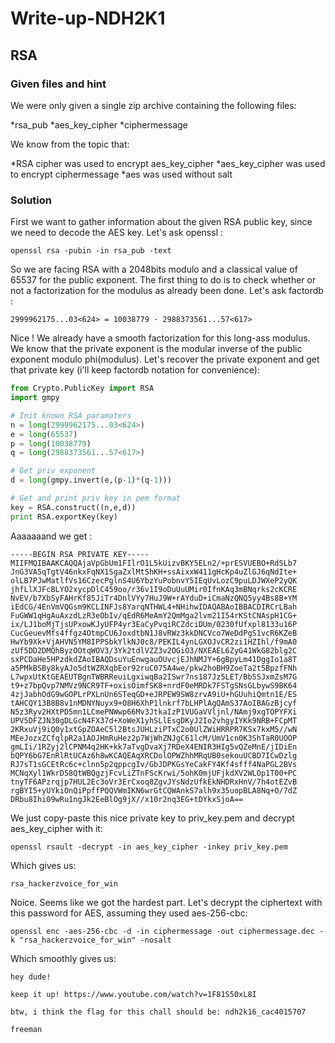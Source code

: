 # Write-up-NDH2K1

## RSA

### Given files and hint
	
We were only given a single zip archive containing the following files:
		
*rsa_pub
*aes_key_cipher
*ciphermessage
	
We know from the topic that:
	
*RSA cipher was used to encrypt aes\_key\_cipher
*aes\_key\_cipher was used to encrypt ciphermessage
*aes was used without salt
		
### Solution
	
First we want to gather information about the given RSA public key, since we need to decode the AES key. Let's ask openssl :

```
openssl rsa -pubin -in rsa_pub -text
```

So we are facing RSA with a 2048bits modulo and a classical value of 65537 for the public exponent. The first thing to do is to check whether or not a factorization for the modulus as already been done. Let's ask factordb :

```
2999962175...03<624> = 10038779 · 2988373561...57<617>
```

Nice ! We already have a smooth factorization for this long-ass modulus. We know that the private exponent is the modular inverse of the public exponent modulo phi(modulus). Let's recover the private exponent and get that private key (i'll keep factordb notation for convenience):

```python
from Crypto.PublicKey import RSA
import gmpy

# Init known RSA paramaters
n = long(2999962175...03<624>)
e = long(65537)
p = long(10038779)
q = long(2988373561...57<617>)

# Get priv exponent
d = long(gmpy.invert(e,(p-1)*(q-1)))

# Get and print priv key in pem format
key = RSA.construct((n,e,d))
print RSA.exportKey(key)
```
Aaaaaaand we get :

```
-----BEGIN RSA PRIVATE KEY-----
MIIFMQIBAAKCAQQAjaVpGbUm1FIlrO1L5kUizvBKY5ELn2/+prESVUEBO+RdSLb7
JnG3VA5qTgtV46nkxFqNX1SgaZxlMtShKH+ssAixxW411gHcKp4uZlGJ6qNdIte+
olLB7PJwMatlfVs16CzecPglnS4U6YbzYuPobnvY5IEqUvLozC9puLDJWXeP2yQK
jhfLlXJFcBLYO2xycpDlC459oo/r36v1I9oDuUuUMir0IfnKAq3mBNqrks2cKCRE
NvEV/b7XbSyFAHrKf85JiTr4DnlVYy7HuJ9W+rAYduD+iCmaNzQNQ5yy4Bs8B+YM
iEdCG/4EnVmVQGsm9KCLINFJs8YarqNTHWL4+NHihwIDAQABAoIBBACDIRCrLBah
FuGWW1qHgAuAxzdLzR3eObIv/qEdR6MeAmY2QmMga2lvm21I54rKStCNAspH1CG+
ix/LJ1boMjTjsUPxowKJyUFP4yr3EaCyPvqiRCZdciDUm/0230fUfxpl8133u16P
CucGeuevMfs4ffgz4OtmpCU6JoxdtbN1J8vRWz3kkDNCVco7WeDdPgS1vcR6KZeB
HwYb9Xk+VjAHVN5YM8IPPSbkYlkNJ0c8/PEKIL4ynLGXOJvCR2zi1HZIhl/f9mA0
zUf5DD2DMQhByzOOtqWOV3/3Yk2tdlVZZ3v2OGiO3/NXEAEL6ZyG41WkG82blg2C
sxPCDaHe5HPzdkdZAoIBAQDsuYuEnwgauOUvcjEJhNMJY+6gBpyLm41DggIo1a8T
a5PMkBSBy8kyAJo5dtWZRXqbEor92ruC075A4we/pkw2hoBH9ZoeTa2t5BpzfFNh
L7wpxUtKtGEAEUTBgnTWBRReuiLgxiwqBa2ISwr7ns187Jz5LET/Bb5SJxmZsM7G
t9+z7bpQvp7NMVz9NCR9TF+oxisOimfSK8+nrdF0eMRDk7FSTgSNsGLbywS9BK64
4zjJabhOdG9wGOPLrPXLnUn6STeqGD+eJRPEW9SW8zrvA9iU+hGUuhiQmtn1E/ES
tAHCQY13B8B8v1nMDNYNuyx9+O8H6XhP1lnkrf7bLHPlAgQAmS37AoIBAGzBjcyf
N5z3Ryv2HXtPD5mn1LCmePNWwp66Mv3JtkaIzP1VUGaVVljnl/NAmj9xgTOPYFXi
UPV5DFZJN30gDLGcN4FX37d+XoWeX1yhSLlEsgDKyJ2Io2vhgyIYKk9NRB+FCpMT
2KRxuVj9iQ0y1xtGpZOAeC5l2BtsJUHLziPTxC2o0UlZWiHRRPR7KSx7kxM5//wN
MEeJozxZCfqlpR2a1AOJHmRuHez2p7WjWhZNJgC61lcM/UmV1cn0K3ShTaR0UOOP
gmLIi/1RZyj2lCPNM4q2HK+kk7aTvgDvaXj7RDeX4ENIR3HIg5vQZeMnE/jIDiEn
bQPY6bG7EnRlRtUCAz6h8wKCAQEAqXRCDolOPWZhhMRqUB0sekouUCBD7ICwDzlg
RJ7sT1sGCEtRc6c+clnn5p2qppcgIv/GbJDPKGsYeCakFY4Kf4sfff4NaPGL2BVs
MCNqXyl1WkrD58QtWBQgzjFcvLiZTnFScKrwi/5ohK0mjUFjkdXV2WLOp1T00+PC
tnyTF6APzrqjp7HUL2Ec3oVr3ErCxoq8ZgvJYsNdzUfkEkNHDRxHnV/7h4otEZvB
rgBYI5+yUYkiOnQiPpffPQQVWmIKN6wrGtCQWAnkS7alh9x35uopBLA8Nq+O/7dZ
DRbu8Ihi09wRu1ngJk2EeBlOg9jX//x10r2nq3EG+tDYkxSjoA==
```

We just copy-paste this nice private key to priv_key.pem and decrypt aes_key_cipher with it:

```
openssl rsault -decrypt -in aes_key_cipher -inkey priv_key.pem
```

Which gives us:

```
rsa_hackerzvoice_for_win
```

Noice. Seems like we got the hardest part. Let's decrypt the ciphertext with this password for AES, assuming they used aes-256-cbc:

```
openssl enc -aes-256-cbc -d -in ciphermessage -out ciphermessage.dec -k "rsa_hackerzvoice_for_win" -nosalt
```

Which smoothly gives us:

```
hey dude!

keep it up! https://www.youtube.com/watch?v=1F81S50xL8I

btw, i think the flag for this chall should be: ndh2k16_cac4015707

freeman
```	
